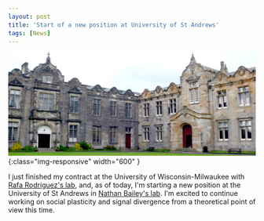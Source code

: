 ```yaml
---
layout: post
title: 'Start of a new position at University of St Andrews'
tags: [News]
---
```

![diapo](/assets/img/standrews.jpg){:class="img-responsive" width="600" }

I just finished my contract at the University of Wisconsin-Milwaukee with [Rafa Rodríguez's lab](http://preferencefunctions.org/), and, as of today, I'm starting a new position at the University of St Andrews in [Nathan Bailey's lab](http://www.flexiblephenotype.org/). I'm excited to continue working on social plasticity and signal divergence from a theoretical point of view this time.